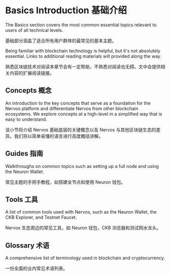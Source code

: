 # Basics Introduction 基础介绍

The Basics section covers the most common essential topics relevant to users of all technical levels.

基础部分涵盖了适合所有用户群体的最常见的基本主题。

Being familiar with blockchain technology is helpful, but it's not absolutely essential. Links to additional reading materials will provided along the way.

熟悉区块链技术对阅读本章节会有一定帮助，不熟悉对阅读也无碍。文中会提供相关内容的扩展阅读链接。

## Concepts 概念

An introduction to the key concepts that serve as a foundation for the Nervos platform and differentiate Nervos from other blockchain ecosystems. We explore concepts at a high-level in a simplified way that is easy to understand.

该小节将介绍 Nervos 基础底层的关键概念以及 Nervos 与其他区块链生态的差异。我们将以简单易懂的语言进行高度概括讲解。

## Guides 指南

Walkthroughs on common topics such as setting up a full node and using the Neuron Wallet.

常见主题的手把手教程，如搭建全节点和使用 Neuron 钱包。

## Tools 工具

A list of common tools used with Nervos, such as the Neuron Wallet, the CKB Explorer, and Testnet Faucet.

Nervos 生态周边的常见工具，如 Neuron 钱包，CKB 浏览器和测试网水龙头。

## Glossary 术语

A comprehensive list of terminology used in blockchain and cryptocurrency.

一份全面的业内常见术语列表。

